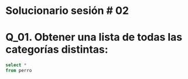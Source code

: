 # Solucionario sesión # 02

# Q_01. Obtener una lista de todas las categorías distintas:


```sql
select *
from perro
```

